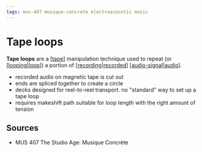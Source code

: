 ```yaml
---
tags: mus-407 musique-concrete electroacoustic music
---
```


# Tape loops

**Tape loops** are a [[tape]] manipulation technique used to repeat (or [[looping|loop]]) a portion of [[recording|recorded]] [[audio-signal|audio]].

- recorded audio on magnetic tape is cut out
- ends are spliced together to create a circle
- decks designed for reel-to-reel transport. no "standard" way to set up a tape loop
- requires makeshift path suitable for loop length with the right amount of tension

## Sources

- MUS 407 The Studio Age: Musique Concrète

[//begin]: # "Autogenerated link references for markdown compatibility"
[tape]: tape "Tape"
[looping|loop]: looping "Looping"
[recording|recorded]: recording "Recording"
[audio-signal|audio]: audio-signal "Audio Signal"
[//end]: # "Autogenerated link references"
